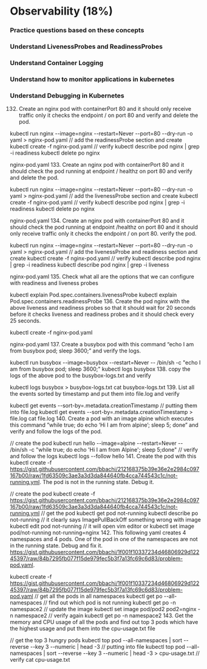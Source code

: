 # Observability (18%)
### Practice questions based on these concepts

### Understand LivenessProbes and ReadinessProbes
### Understand Container Logging
### Understand how to monitor applications in kubernetes
### Understand Debugging in Kubernetes



132. Create an nginx pod with containerPort 80 and it should only receive traffic only it checks the endpoint / on port 80 and verify and delete the pod.

kubectl run nginx --image=nginx --restart=Never --port=80 --dry-run -o yaml > nginx-pod.yaml
// add the readinessProbe section and create
kubectl create -f nginx-pod.yaml
// verify
kubectl describe pod nginx | grep -i readiness
kubectl delete po nginx

nginx-pod.yaml
133. Create an nginx pod with containerPort 80 and it should check the pod running at endpoint / healthz on port 80 and verify and delete the pod.

kubectl run nginx --image=nginx --restart=Never --port=80 --dry-run -o yaml > nginx-pod.yaml
// add the livenessProbe section and create
kubectl create -f nginx-pod.yaml
// verify
kubectl describe pod nginx | grep -i readiness
kubectl delete po nginx

nginx-pod.yaml
134. Create an nginx pod with containerPort 80 and it should check the pod running at endpoint /healthz on port 80 and it should only receive traffic only it checks the endpoint / on port 80. verify the pod.

kubectl run nginx --image=nginx --restart=Never --port=80 --dry-run -o yaml > nginx-pod.yaml
// add the livenessProbe and readiness section and create
kubectl create -f nginx-pod.yaml
// verify
kubectl describe pod nginx | grep -i readiness
kubectl describe pod nginx | grep -i liveness

nginx-pod.yaml
135. Check what all are the options that we can configure with readiness and liveness probes

kubectl explain Pod.spec.containers.livenessProbe
kubectl explain Pod.spec.containers.readinessProbe
136. Create the pod nginx with the above liveness and readiness probes so that it should wait for 20 seconds before it checks liveness and readiness probes and it should check every 25 seconds.

kubectl create -f nginx-pod.yaml

nginx-pod.yaml
137. Create a busybox pod with this command “echo I am from busybox pod; sleep 3600;” and verify the logs.

kubectl run busybox --image=busybox --restart=Never -- /bin/sh -c "echo I am from busybox pod; sleep 3600;"
kubectl logs busybox
138. copy the logs of the above pod to the busybox-logs.txt and verify

kubectl logs busybox > busybox-logs.txt
cat busybox-logs.txt
139. List all the events sorted by timestamp and put them into file.log and verify

kubectl get events --sort-by=.metadata.creationTimestamp
// putting them into file.log
kubectl get events --sort-by=.metadata.creationTimestamp > file.log
cat file.log
140. Create a pod with an image alpine which executes this command ”while true; do echo ‘Hi I am from alpine’; sleep 5; done” and verify and follow the logs of the pod.

// create the pod
kubectl run hello --image=alpine --restart=Never  -- /bin/sh -c "while true; do echo 'Hi I am from Alpine'; sleep 5;done"
// verify and follow the logs
kubectl logs --follow hello
141. Create the pod with this kubectl create -f https://gist.githubusercontent.com/bbachi/212168375b39e36e2e2984c097167b00/raw/1fd63509c3ae3a3d3da844640fb4cca744543c1c/not-running.yml. The pod is not in the running state. Debug it.

// create the pod
kubectl create -f https://gist.githubusercontent.com/bbachi/212168375b39e36e2e2984c097167b00/raw/1fd63509c3ae3a3d3da844640fb4cca744543c1c/not-running.yml
// get the pod
kubectl get pod not-running
kubectl describe po not-running
// it clearly says ImagePullBackOff something wrong with image
kubectl edit pod not-running // it will open vim editor
                     or
kubectl set image pod/not-running not-running=nginx
142. This following yaml creates 4 namespaces and 4 pods. One of the pod in one of the namespaces are not in the running state. Debug and fix it. https://gist.githubusercontent.com/bbachi/1f001f10337234d46806929d12245397/raw/84b7295fb077f15de979fec5b3f7a13fc69c6d83/problem-pod.yaml.

kubectl create -f https://gist.githubusercontent.com/bbachi/1f001f10337234d46806929d12245397/raw/84b7295fb077f15de979fec5b3f7a13fc69c6d83/problem-pod.yaml
// get all the pods in all namespaces
kubectl get po --all-namespaces
// find out which pod is not running
kubectl get po -n namespace2
// update the image
kubectl set image pod/pod2 pod2=nginx -n namespace2
// verify again
kubectl get po -n namespace2
143. Get the memory and CPU usage of all the pods and find out top 3 pods which have the highest usage and put them into the cpu-usage.txt file

// get the top 3 hungry pods
kubectl top pod --all-namespaces | sort --reverse --key 3 --numeric | head -3
// putting into file
kubectl top pod --all-namespaces | sort --reverse --key 3 --numeric | head -3 > cpu-usage.txt
// verify
cat cpu-usage.txt
